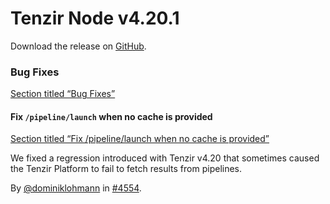 # Tenzir Node v4.20.1

Download the release on [GitHub](https://github.com/tenzir/tenzir/releases/tag/v4.20.1).

### Bug Fixes

[Section titled “Bug Fixes”](#bug-fixes)

#### Fix `/pipeline/launch` when no cache is provided

[Section titled “Fix /pipeline/launch when no cache is provided”](#fix-pipelinelaunch-when-no-cache-is-provided)

We fixed a regression introduced with Tenzir v4.20 that sometimes caused the Tenzir Platform to fail to fetch results from pipelines.

By [@dominiklohmann](https://github.com/dominiklohmann) in [#4554](https://github.com/tenzir/tenzir/pull/4554).